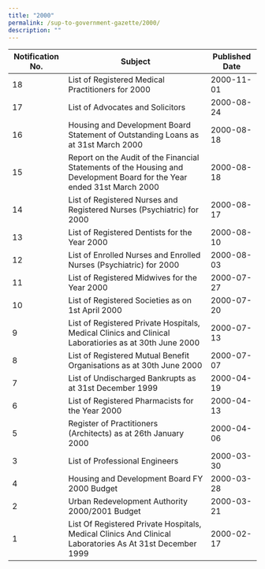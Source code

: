 ```yaml
---
title: "2000"
permalink: /sup-to-government-gazette/2000/
description: ""
---
```

|Notification No.|Subject|Published Date|
|---|---|---|
|18|List of Registered Medical Practitioners for 2000|2000-11-01|
|17|List of Advocates and Solicitors|2000-08-24|
|16|Housing and Development Board Statement of Outstanding Loans as at 31st March 2000|2000-08-18|
|15|Report on the Audit of the Financial Statements of the Housing and Development Board for the Year ended 31st March 2000|2000-08-18|
|14|List of Registered Nurses and Registered Nurses (Psychiatric) for 2000|2000-08-17|
|13|List of Registered Dentists for the Year 2000|2000-08-10|
|12|List of Enrolled Nurses and Enrolled Nurses (Psychiatric) for 2000|2000-08-03|
|11|List of Registered Midwives for the Year 2000|2000-07-27|
|10|List of Registered Societies as on 1st April 2000|2000-07-20|
|9|List of Registered Private Hospitals, Medical Clinics and Clinical Laboratiories as at 30th June 2000|2000-07-13|
|8|List of Registered Mutual Benefit Organisations as at 30th June 2000|2000-07-07|
|7|List of Undischarged Bankrupts as at 31st December 1999|2000-04-19|
|6|List of Registered Pharmacists for the Year 2000|2000-04-13|
|5|Register of Practitioners (Architects) as at 26th January 2000|2000-04-06|
|3|List of Professional Engineers|2000-03-30|
|4|Housing and Development Board FY 2000 Budget|2000-03-28|
|2|Urban Redevelopment Authority 2000/2001 Budget|2000-03-21|
|1|List Of Registered Private Hospitals, Medical Clinics And Clinical Laboratories As At 31st December 1999|2000-02-17|